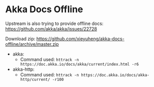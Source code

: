 # Akka Docs Offline

Upstream is also trying to provide offline docs: https://github.com/akka/akka/issues/22728

Download zip: https://github.com/xieyuheng/akka-docs-offline/archive/master.zip

- akka:
  - Command used: `httrack -n https://doc.akka.io/docs/akka/current/index.html -r6`
- akka-http:
  - Command used: `httrack -n https://doc.akka.io/docs/akka-http/current/ -r100`
